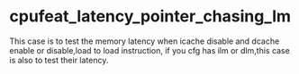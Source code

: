 # cpufeat_latency_pointer_chasing_lm
This case is to test the memory latency when icache disable and dcache enable or disable,load to load instruction,
if you cfg has ilm or dlm,this case is also to test their latency.